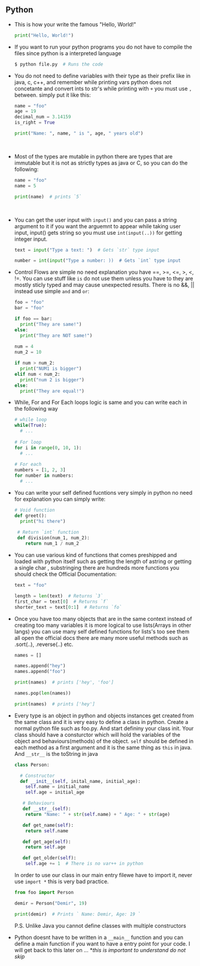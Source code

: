 ## Python

- This is how your write the famous "Hello, World!"
  ```python
  print("Hello, World!")
  ```
  
- If you want to run your python programs you do not have to compile the files since python is a interpreted language
  ```bash
  $ python file.py  # Runs the code
  ```

- You do not need to define variables with their type as their prefix like in java, c, c++, and remember while printing vars python does not concetante and convert ints to str's while printing with `+` you must use `,` between. simply put it like this:
  ```python
  name = "foo"
  age = 19
  decimal_num = 3.14159
  is_right = True
  
  print("Name: ", name, " is ", age, " years old")
  ```
<br>

- Most of the types are mutable in python there are types that are immutable but it is not as strictly types as java or C, so you can do the following:
  ```python
  name = "foo"
  name = 5
  
  print(name)  # prints `5`
  ```
<br>

- You can get the user input with `input()` and you can pass a string argument to it if you want the arguemnt to appear while taking user input, input() gets string so you must use `int(input(..))` for getting integer input.
  ```python
  text = input("Type a text: ")  # Gets `str` type input
  
  number = int(input("Type a number: ))  # Gets `int` type input
  ```
  
- Control Flows are simple no need explanation you have ==, >=, <=, >, <, !=. You can use stuff like `is` do not use them unless you have to they are mostly sticly typed and may cause unexpected results. There is no &&, || instead use simple `and` and `or`:
  ```python
  foo = "foo"
  bar = "foo"
  
  if foo == bar:
    print("They are same!")
  else:
    print("They are NOT same!")
   
  num = 4
  num_2 = 10
  
  if num > num_2:
    print("NUM1 is bigger")
  elif num < num_2:
    print("num 2 is bigger")
  else:
    print("They are equal!")
  ``` 
 
- While, For and For Each loops logic is same and you can write each in the following way
  ```python
  # while loop
  while(True):
    # ...
    
  # For loop
  for i in range(0, 10, 1):
    # ...
    
  # For each
  numbers = [1, 2, 3]
  for number in numbers:
    # ...
  ```
 
- You can write your self defined fucntions very simply in python no need for explanation you can simply write:
  ```python
  # Void function
  def greet():
    print("hi there")
    
   # Return `int` function
   def division(num_1, num_2):
      return num_1 / num_2
  
  ```

- You can use various kind of functions that comes preshipped and loaded with python itself such as getting the length of astring or getting a single char , substringing there are hundreds  more functions you should check the Official Documentation:
  ```python
  text = "foo"
  
  length = len(text)  # Returns `3`
  first_char = text[0]  # Returns `f`
  shorter_text = text[0:1]  # Returns `fo`
  ```

- Once you have too many objects that are in the same context instead of creating too many variables it is more logical to use lists(Arrays in other langs) you can use many self defined functions for lists's too see them all open the official docs there are many more useful methods such as .sort(..), .reverse(..) etc.
  ```python
  names = [] 
  
  names.append("hey")
  names.append("foo")
  
  print(names)  # prints ['hey', 'foo']
  
  names.pop(len(names)) 
  
  print(names)  # prints ['hey']
  ```

- Every type is an object in python and objects instances get created from the same class and it is very easy to define a class in python. Create a normal python file such as foo.py. And start defininy your class init. Your class should have a consturctor which will hold the variables of the object and behaviours(methods) of the object. `self` should be defined in each method as a first argument and it is the same thing as `this` in java. And `__str__` is the toString in java
  ```python
  class Person:

    # Constructor
    def __init__(self, inital_name, initial_age):
      self.name = initial_name
      self.age = initial_age

     # Behaviours
     def __str__(self):
      return "Name: " + str(self.name) + " Age: " + str(age)

     def get_name(self):
      return self.name

     def get_age(self):
      return self.age

     def get_older(self):
      self.age += 1  # There is no var++ in python
  ```
  In order to use our class in our main entry filewe have to import it, never use `import *` this is very bad practice. 
  ```python
  from foo import Person

  demir = Person("Demir", 19)

  print(demir)  # Prints ` Name: Demir, Age: 19 `
  ```  
  P.S. Unlike Java you cannot define classes with multiple constructors
  
- Python doesnt have to be written in a `__main__` function and you can define a main function if you want to have a entry point for your code. I will get back to this later on ... **this is important to understand do not skip*
  
